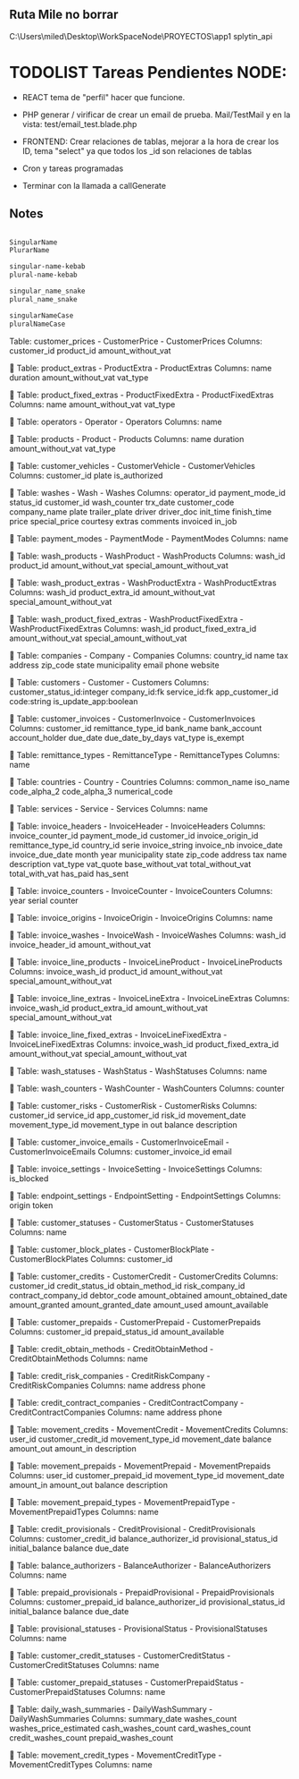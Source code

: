 ## Ruta Mile no borrar

C:\Users\miled\Desktop\WorkSpaceNode\PROYECTOS\app1
splytin_api



# TODOLIST Tareas Pendientes NODE:

- REACT tema de "perfil" hacer que funcione.
- PHP generar / virificar de crear un email de prueba. Mail/TestMail y en la vista: test/email_test.blade.php

- FRONTEND: Crear relaciones de tablas, mejorar a la hora de crear los ID, tema "select" ya que todos los _id son relaciones de tablas

- Cron y tareas programadas
- Terminar con la llamada a callGenerate





## Notes

```sh

SingularName 
PlurarName

singular-name-kebab
plural-name-kebab

singular_name_snake
plural_name_snake

singularNameCase
pluralNameCase


```




Table: customer_prices - CustomerPrice - CustomerPrices
Columns: customer_id product_id amount_without_vat 
 
📄 Table: product_extras - ProductExtra - ProductExtras
Columns: name duration amount_without_vat vat_type 
 
📄 Table: product_fixed_extras - ProductFixedExtra - ProductFixedExtras
Columns: name amount_without_vat vat_type 
 
📄 Table: operators - Operator - Operators
Columns: name 
 
📄 Table: products - Product - Products
Columns: name duration amount_without_vat vat_type 
 
📄 Table: customer_vehicles - CustomerVehicle - CustomerVehicles
Columns: customer_id plate is_authorized 
 
📄 Table: washes - Wash - Washes
Columns: operator_id payment_mode_id status_id customer_id wash_counter trx_date customer_code company_name plate trailer_plate driver driver_doc init_time finish_time price special_price courtesy extras comments invoiced in_job 
 
📄 Table: payment_modes - PaymentMode - PaymentModes
Columns: name 
 
📄 Table: wash_products - WashProduct - WashProducts
Columns: wash_id product_id amount_without_vat special_amount_without_vat 
 
📄 Table: wash_product_extras - WashProductExtra - WashProductExtras
Columns: wash_id product_extra_id amount_without_vat special_amount_without_vat 
 
📄 Table: wash_product_fixed_extras - WashProductFixedExtra - WashProductFixedExtras
Columns: wash_id product_fixed_extra_id amount_without_vat special_amount_without_vat 
 
📄 Table: companies - Company - Companies
Columns: country_id name tax address zip_code state municipality email phone website 
 
📄 Table: customers - Customer - Customers
Columns: customer_status_id:integer company_id:fk service_id:fk app_customer_id code:string is_update_app:boolean 
 
📄 Table: customer_invoices - CustomerInvoice - CustomerInvoices
Columns: customer_id remittance_type_id bank_name bank_account account_holder due_date due_date_by_days vat_type is_exempt 
 
📄 Table: remittance_types - RemittanceType - RemittanceTypes
Columns: name 
 
📄 Table: countries - Country - Countries
Columns: common_name iso_name code_alpha_2 code_alpha_3 numerical_code 
 
📄 Table: services - Service - Services
Columns: name 
 
📄 Table: invoice_headers - InvoiceHeader - InvoiceHeaders
Columns: invoice_counter_id payment_mode_id customer_id invoice_origin_id remittance_type_id country_id serie invoice_string invoice_nb invoice_date invoice_due_date month year municipality state zip_code address tax name description vat_type vat_quote base_without_vat total_without_vat total_with_vat has_paid has_sent 
 
📄 Table: invoice_counters - InvoiceCounter - InvoiceCounters
Columns: year serial counter 
 
📄 Table: invoice_origins - InvoiceOrigin - InvoiceOrigins
Columns: name 
 
📄 Table: invoice_washes - InvoiceWash - InvoiceWashes
Columns: wash_id invoice_header_id amount_without_vat 
 
📄 Table: invoice_line_products - InvoiceLineProduct - InvoiceLineProducts
Columns: invoice_wash_id product_id amount_without_vat special_amount_without_vat 
 
📄 Table: invoice_line_extras - InvoiceLineExtra - InvoiceLineExtras
Columns: invoice_wash_id product_extra_id amount_without_vat special_amount_without_vat 
 
📄 Table: invoice_line_fixed_extras - InvoiceLineFixedExtra - InvoiceLineFixedExtras
Columns: invoice_wash_id product_fixed_extra_id amount_without_vat special_amount_without_vat 
 
📄 Table: wash_statuses - WashStatus - WashStatuses
Columns: name 
 
📄 Table: wash_counters - WashCounter - WashCounters
Columns: counter 
 
📄 Table: customer_risks - CustomerRisk - CustomerRisks
Columns: customer_id service_id app_customer_id risk_id movement_date movement_type_id movement_type in out balance description 
 
📄 Table: customer_invoice_emails - CustomerInvoiceEmail - CustomerInvoiceEmails
Columns: customer_invoice_id email 
 
📄 Table: invoice_settings - InvoiceSetting - InvoiceSettings
Columns: is_blocked 
 
📄 Table: endpoint_settings - EndpointSetting - EndpointSettings
Columns: origin token 
 
📄 Table: customer_statuses - CustomerStatus - CustomerStatuses
Columns: name 
 
📄 Table: customer_block_plates - CustomerBlockPlate - CustomerBlockPlates
Columns: customer_id 
 
📄 Table: customer_credits - CustomerCredit - CustomerCredits
Columns: customer_id credit_status_id obtain_method_id risk_company_id contract_company_id debtor_code amount_obtained amount_obtained_date amount_granted amount_granted_date amount_used amount_available 
 
📄 Table: customer_prepaids - CustomerPrepaid - CustomerPrepaids
Columns: customer_id prepaid_status_id amount_available 
 
📄 Table: credit_obtain_methods - CreditObtainMethod - CreditObtainMethods
Columns: name 
 
📄 Table: credit_risk_companies - CreditRiskCompany - CreditRiskCompanies
Columns: name address phone 
 
📄 Table: credit_contract_companies - CreditContractCompany - CreditContractCompanies
Columns: name address phone 
 
📄 Table: movement_credits - MovementCredit - MovementCredits
Columns: user_id customer_credit_id movement_type_id movement_date balance amount_out amount_in description 
 
📄 Table: movement_prepaids - MovementPrepaid - MovementPrepaids
Columns: user_id customer_prepaid_id movement_type_id movement_date amount_in amount_out balance description 
 
📄 Table: movement_prepaid_types - MovementPrepaidType - MovementPrepaidTypes
Columns: name 
 
📄 Table: credit_provisionals - CreditProvisional - CreditProvisionals
Columns: customer_credit_id balance_authorizer_id provisional_status_id initial_balance balance due_date 
 
📄 Table: balance_authorizers - BalanceAuthorizer - BalanceAuthorizers
Columns: name 
 
📄 Table: prepaid_provisionals - PrepaidProvisional - PrepaidProvisionals
Columns: customer_prepaid_id balance_authorizer_id provisional_status_id initial_balance balance due_date 
 
📄 Table: provisional_statuses - ProvisionalStatus - ProvisionalStatuses
Columns: name 
 
📄 Table: customer_credit_statuses - CustomerCreditStatus - CustomerCreditStatuses
Columns: name 
 
📄 Table: customer_prepaid_statuses - CustomerPrepaidStatus - CustomerPrepaidStatuses
Columns: name 
 
📄 Table: daily_wash_summaries - DailyWashSummary - DailyWashSummaries
Columns: summary_date washes_count washes_price_estimated cash_washes_count card_washes_count credit_washes_count prepaid_washes_count 
 
📄 Table: movement_credit_types - MovementCreditType - MovementCreditTypes
Columns: name 
 